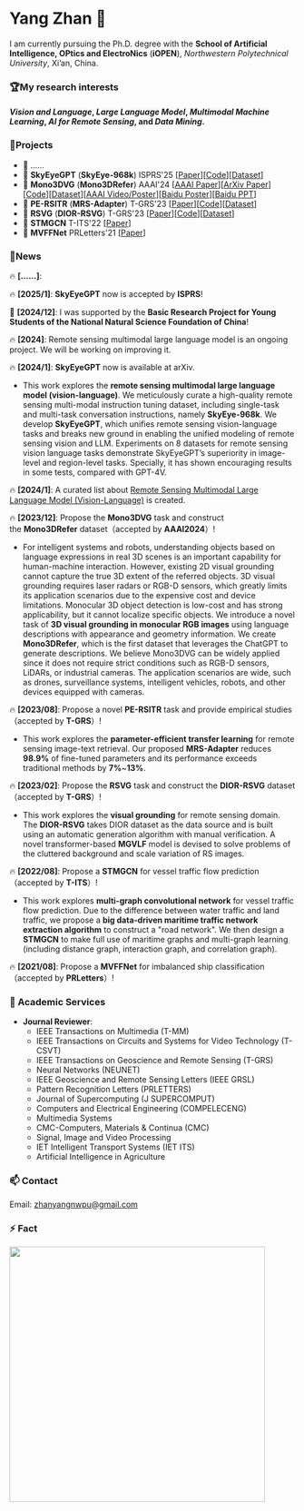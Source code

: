 # Yang Zhan 👋

I am currently pursuing the Ph.D. degree with the **School of Artificial Intelligence, OPtics and ElectroNics** (**iOPEN**), *Northwestern Polytechnical University*, Xi’an, China.

### 🏆My research interests
#### *Vision and Language*, *Large Language Model*, *Multimodal Machine Learning*, *AI for Remote Sensing*, and *Data Mining*.


### 💬Projects
- 🚀 ……
- 🚀 **SkyEyeGPT** (**SkyEye-968k**) ISPRS'25 [[Paper](https://doi.org/10.1016/j.isprsjprs.2025.01.020)][[Code](https://github.com/ZhanYang-nwpu/SkyEyeGPT)][[Dataset](https://huggingface.co/datasets/ZhanYang-nwpu/SkyEye-968k)]
- 🚀 **Mono3DVG** (**Mono3DRefer**) AAAI'24 [[AAAI Paper](https://doi.org/10.1609/aaai.v38i7.28525)][[ArXiv Paper](https://arxiv.org/abs/2312.08022)][[Code](https://github.com/ZhanYang-nwpu/Mono3DVG)][[Dataset](https://drive.google.com/drive/folders/1ICBv0SRbRIUnl_z8DVuH8lz7KQt580EI?usp=drive_link)][[AAAI Video/Poster](https://ojs.aaai.org/index.php/AAAI/article/view/28525/29024)][[Baidu Poster](https://pan.baidu.com/s/1jT3GWYWGPK2iSkP_kFDQ-A?pwd=yidy)][[Baidu PPT](https://pan.baidu.com/s/1kRszkeoeepRfpC9qTU7-Nw?pwd=ufwy)]
- 🚀 **PE-RSITR** (**MRS-Adapter**) T-GRS'23 [[Paper](https://ieeexplore.ieee.org/document/10231134)][[Code](https://github.com/ZhanYang-nwpu/PE-RSITR)][[Dataset](https://drive.google.com/drive/folders/1F6WBQB-1PLqABh-uDv9m-KPdChakWcWY?usp=sharing)]
- 🚀 **RSVG** (**DIOR-RSVG**) T-GRS'23 [[Paper](https://ieeexplore.ieee.org/document/10056343)][[Code](https://github.com/ZhanYang-nwpu/RSVG-pytorch)][[Dataset](https://drive.google.com/drive/folders/1hTqtYsC6B-m4ED2ewx5oKuYZV13EoJp_?usp=sharing)]
- 🚀 **STMGCN** T-ITS'22 [[Paper](https://ieeexplore.ieee.org/document/9868210)]
- 🚀 **MVFFNet** PRLetters'21 [[Paper](https://www.sciencedirect.com/science/article/pii/S0167865521002737)]

### 📢News
🔥 **[……]**:

🔥 **[2025/1]**: **SkyEyeGPT** now is accepted by **ISPRS**!

🎉 **[2024/12]**: I was supported by the **Basic Research Project for Young Students of the National Natural Science Foundation of China**! 

🔥 **[2024]**: Remote sensing multimodal large language model is an ongoing project. We will be working on improving it.

🔥 **[2024/1]**: **SkyEyeGPT** now is available at arXiv. 
- This work explores the **remote sensing multimodal large language model (vision-language)**. We meticulously curate a high-quality remote sensing multi-modal instruction tuning dataset, including single-task and multi-task conversation instructions, namely **SkyEye-968k**. We develop **SkyEyeGPT**, which unifies remote sensing vision-language tasks and breaks new ground in enabling the unified modeling of remote sensing vision and LLM.  Experiments on 8 datasets for remote sensing vision language tasks demonstrate SkyEyeGPT’s superiority in image-level and region-level tasks. Specially, it has shown encouraging results in some tests, compared with GPT-4V. 

🔥 **[2024/1]**: A curated list about [Remote Sensing Multimodal Large Language Model (Vision-Language)](https://github.com/ZhanYang-nwpu/Awesome-Remote-Sensing-Multimodal-Large-Language-Model) is created.

🔥 **[2023/12]**: Propose the **Mono3DVG** task and construct the **Mono3DRefer** dataset（accepted by **AAAI2024**）!
- For intelligent systems and robots, understanding objects based on language expressions in real 3D scenes is an important capability for human-machine interaction. However, existing 2D visual grounding cannot capture the true 3D extent of the referred objects. 3D visual grounding requires laser radars or RGB-D sensors, which greatly limits its application scenarios due to the expensive cost and device limitations. Monocular 3D object detection is low-cost and has strong applicability, but it cannot localize specific objects. We introduce a novel task of **3D visual grounding in monocular RGB images** using language descriptions with appearance and geometry information. We create **Mono3DRefer**, which is the first dataset that leverages the ChatGPT to generate descriptions. We believe Mono3DVG can be widely applied since it does not require strict conditions such as RGB-D sensors, LiDARs, or industrial cameras. The application scenarios are wide, such as drones, surveillance systems, intelligent vehicles, robots, and other devices equipped with cameras.

🔥 **[2023/08]**: Propose a novel **PE-RSITR** task and provide empirical studies（accepted by **T-GRS**）!
- This work explores the **parameter-efficient transfer learning** for remote sensing image-text retrieval. Our proposed **MRS-Adapter** reduces **98.9\%** of fine-tuned parameters and its performance exceeds traditional methods by **7\%**~**13\%**.
  
🔥 **[2023/02]**: Propose the **RSVG** task and construct the **DIOR-RSVG** dataset（accepted by **T-GRS**）!
- This work explores the **visual grounding** for remote sensing domain. The **DIOR-RSVG** takes DIOR dataset as the data source and is built using an automatic generation algorithm with manual verification. A novel transformer-based **MGVLF** model is devised to solve problems of the cluttered background and scale variation of RS images.
  
🔥 **[2022/08]**: Propose a **STMGCN** for vessel traffic flow prediction（accepted by **T-ITS**）!
- This work explores **multi-graph convolutional network** for vessel traffic flow prediction. Due to the difference between water traffic and land traffic, we propose a **big data-driven maritime traffic network extraction algorithm** to construct a "road network". We then design a **STMGCN** to make full use of maritime graphs and multi-graph learning (including distance graph, interaction graph, and correlation graph).

🔥 **[2021/08]**: Propose a **MVFFNet** for imbalanced ship classification（accepted by **PRLetters**）!

### 🌱 Academic Services 
- **Journal Reviewer**:
  - IEEE Transactions on Multimedia (T-MM)
  - IEEE Transactions on Circuits and Systems for Video Technology (T-CSVT)
  - IEEE Transactions on Geoscience and Remote Sensing (T-GRS)
  - Neural Networks (NEUNET)
  - IEEE Geoscience and Remote Sensing Letters (IEEE GRSL)
  - Pattern Recognition Letters (PRLETTERS)
  - Journal of Supercomputing (J SUPERCOMPUT)
  - Computers and Electrical Engineering (COMPELECENG)
  - Multimedia Systems
  - CMC-Computers, Materials & Continua (CMC)
  - Signal, Image and Video Processing
  - IET Intelligent Transport Systems (IET ITS)
  - Artificial Intelligence in Agriculture


### 📫 Contact
Email: zhanyangnwpu@gmail.com


### ⚡ Fact
<p align='left'>
  <a href="#"><img src="https://github-readme-stats.vercel.app/api?username=ZhanYang-nwpu&show_icons=true&count_private=true&theme=ambient_gradient" width="450"></a>
</p>



<!--
**ZhanYang-nwpu/ZhanYang-nwpu** is a ✨ _special_ ✨ repository because its `README.md` (this file) appears on your GitHub profile.

Here are some ideas to get you started:

- 🔭 I’m currently working on ...
- 🌱 I’m currently learning ...
- 👯 I’m looking to collaborate on ...
- 🤔 I’m looking for help with ...
- 💬 Ask me about ...
- 📫 How to reach me: ...
- 😄 Pronouns: ...
- ⚡ Fun fact: ...
-->
